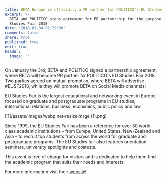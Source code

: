 ```yaml
---
title: BETA Europe is officially a PR partner for POLITICO's EU Studies Fair 2018
excerpt: >-
  BETA and POLITICO signs agreement for PR partnership for the purpose of EU
  Studies Fair 2018
date: '2018-01-04 01:29:36'
comments: false
share: true
published: true
edit: true
header:
  image: ''
---
```

On January the 3rd, BETA and POLITICO signed a partnership agreement, where BETA will become PR partner for POLITICO's EU Studies Fair 2018. Two parties agreed on mutual promotion, where BETA will advertise #EUSF2018, while they will promote BETA on Social Media channels!

EU Studies Fair is the largest educational and networking event in Europe focused on graduate and postgraduate programs in EU studies, international relations, business, economics, public policy and law.



![](/assets/images/webp.net-resizeimage (1).png)

Since 1999, the EU Studies Fair has been a reference for over 50 world-class academic institutions – from Europe, United States, New-Zealand and Asia – to recruit top students from across the world for graduate and postgraduate programs. The EU Studies fair also features orientation seminars, university spotlights and contests.

This event is free of charge for visitors and is dedicated to help them find the academic program that suits their needs and interests.

For more information visit their [website](https://www.politico.eu/event/eu-studies-fair-2018/)!
